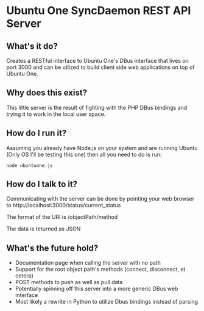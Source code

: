 # Ubuntu One SyncDaemon REST API Server

## What's it do?

Creates a RESTful interface to Ubuntu One's DBus interface that lives on port 3000 and can be utlized to build client side web applications on top of Ubuntu One.

## Why does this exist?

This little server is the result of fighting with the PHP DBus bindings and trying it to work in the local user space.

## How do I run it?

Assuming you already have Node.js on your system and are running Ubuntu (Only OS I'll be testing this one) then all you need to do is run:

	node ubuntuone.js

## How do I talk to it?

Communicating with the server can be done by pointing your web browser to http://localhost:3000/status/current_status

The format of the URI is /objectPath/method

The data is returned as JSON

## What's the future hold?

* Documentation page when calling the server with no path
* Support for the root object path's methods (connect, disconnect, et cetera)
* POST methods to push as well as pull data
* Potentially spinning off this server into a more generic DBus web interface
* Most likely a rewrite in Python to utilize Dbus bindings instead of parsing
